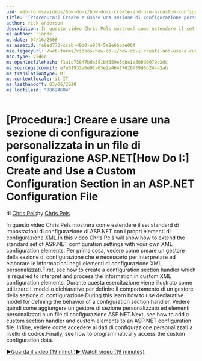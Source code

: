 ```yaml
---
uid: web-forms/videos/how-do-i/how-do-i-create-and-use-a-custom-configuration-section-in-an-aspnet-configuration-file
title: '[Procedura:] Creare e usare una sezione di configurazione personalizzata in un file di configurazione ASP.NET | Microsoft Docs'
author: rick-anderson
description: In questo video Chris Pels mostrerà come estendere il set standard di impostazioni di configurazione di ASP.NET con i propri elementi di configurazione XML. Per prima cosa, vedere come...
ms.author: riande
ms.date: 04/16/2008
ms.assetid: fa9ed773-cceb-49d0-a939-5a9e6bbae00f
msc.legacyurl: /web-forms/videos/how-do-i/how-do-i-create-and-use-a-custom-configuration-section-in-an-aspnet-configuration-file
msc.type: video
ms.openlocfilehash: f1a1c73947bda381bf559e3cbe1e308d0079c2dc
ms.sourcegitcommit: e7e91932a6e91a63e2e46417626f39d6b244a3ab
ms.translationtype: MT
ms.contentlocale: it-IT
ms.lasthandoff: 03/06/2020
ms.locfileid: "78624684"
---
```

# <a name="how-do-i-create-and-use-a-custom-configuration-section-in-an-aspnet-configuration-file"></a><span data-ttu-id="777fe-104">[Procedura:] Creare e usare una sezione di configurazione personalizzata in un file di configurazione ASP.NET</span><span class="sxs-lookup"><span data-stu-id="777fe-104">[How Do I:] Create and Use a Custom Configuration Section in an ASP.NET Configuration File</span></span>

<span data-ttu-id="777fe-105">di [Chris Pels](https://twitter.com/chrispels)</span><span class="sxs-lookup"><span data-stu-id="777fe-105">by [Chris Pels](https://twitter.com/chrispels)</span></span>

<span data-ttu-id="777fe-106">In questo video Chris Pels mostrerà come estendere il set standard di impostazioni di configurazione di ASP.NET con i propri elementi di configurazione XML.</span><span class="sxs-lookup"><span data-stu-id="777fe-106">In this video Chris Pels will show how to extend the standard set of ASP.NET configuration settings with your own XML configuration elements.</span></span> <span data-ttu-id="777fe-107">Per prima cosa, vedere come creare un gestore della sezione di configurazione che è necessario per interpretare ed elaborare le informazioni negli elementi di configurazione XML personalizzati.</span><span class="sxs-lookup"><span data-stu-id="777fe-107">First, see how to create a configuration section handler which is required to interpret and process the information in custom XML configuration elements.</span></span> <span data-ttu-id="777fe-108">Durante questa esercitazione viene illustrato come utilizzare il modello dichiarativo per definire il comportamento di un gestore della sezione di configurazione.</span><span class="sxs-lookup"><span data-stu-id="777fe-108">During this learn how to use declarative model for defining the behavior of a configuration section handler.</span></span> <span data-ttu-id="777fe-109">Vedere quindi come aggiungere un gestore di sezione personalizzato ed elementi personalizzati a un file di configurazione ASP.NET.</span><span class="sxs-lookup"><span data-stu-id="777fe-109">Next, see how to add a custom section handler and custom elements to an ASP.NET configuration file.</span></span> <span data-ttu-id="777fe-110">Infine, vedere come accedere ai dati di configurazione personalizzati a livello di codice.</span><span class="sxs-lookup"><span data-stu-id="777fe-110">Finally, see how to programmatically access the custom configuration data.</span></span>

[<span data-ttu-id="777fe-111">&#9654;Guarda il video (19 minuti)</span><span class="sxs-lookup"><span data-stu-id="777fe-111">&#9654; Watch video (19 minutes)</span></span>](https://channel9.msdn.com/Blogs/ASP-NET-Site-Videos/how-do-i-create-and-use-a-custom-configuration-section-in-an-aspnet-configuration-file)
